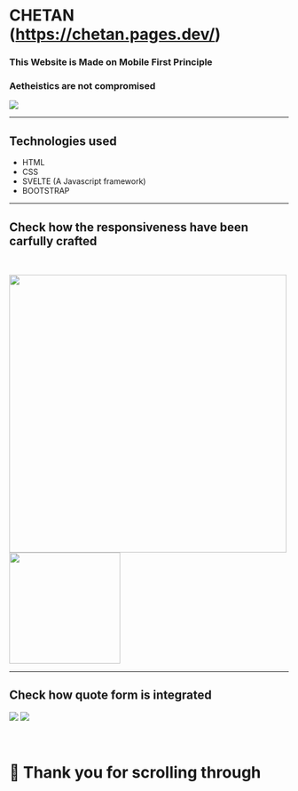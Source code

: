 # CHETAN (https://chetan.pages.dev/)
### This Website is Made on Mobile First Principle
### Aetheistics are not compromised 
<img src="./public/img/fr1.jpg">
<hr/>

## Technologies used
<ul>
<li>HTML</li>
<li>CSS</li>
<li>SVELTE (A Javascript framework)</li>
<li>BOOTSTRAP</li></ul>
<hr/>

## Check how the responsiveness have been carfully crafted
<br/>
<p float="left">
<img src="./public/img/fr2.jpg" width="500">
<img src="./public/img/fr3.jpg" width="200">
 </p>
 <hr/>
 
 ## Check how quote form is integrated
<img src="./public/img/fr4.jpg"> 
<img src="./public/img/fr5.jpg">
<br/>
<br/>
<br/>

# 🙏 Thank you for scrolling through 
